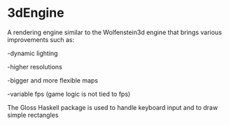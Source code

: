 # 3dEngine

A rendering engine similar to the Wolfenstein3d engine that brings various improvements such as:

  -dynamic lighting

  -higher resolutions

  -bigger and more flexible maps

  -variable fps (game logic is not tied to fps)


The Gloss Haskell package is used to handle keyboard input and to draw simple rectangles
